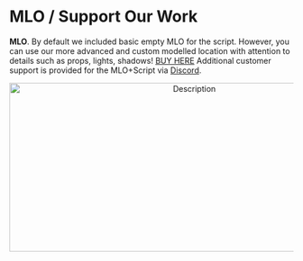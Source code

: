# MLO / Support Our Work

**MLO**. By default we included basic empty MLO for the script. However, you can use our more advanced and custom modelled location with attention to details such as props, lights, shadows! [BUY HERE](https://lumanstudio.tebex.io/package/6697609) Additional customer support is provided for the MLO+Script via [Discord](https://discord.com/invite/peYBHeBSGb).

<p align="center">
  <img src="showcase/mlo.png" alt="Description" width="640" height="300">
</p>